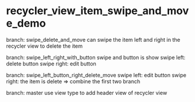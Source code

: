 # recycler_view_item_swipe_and_move_demo

branch: swipe_delete_and_move
  can swipe the item left and right in the recycler view to delete the item
  
branch: swipe_left_right_with_button
  swipe and button is show
    swipe left: delete button
    swipe right: edit button
  
branch: swipe_left_button_right_delete_move
    swipe left: edit button
    swipe right: the item is delete
    => combine the first two branch
    
branch: master
  use view type to add header view of recycler view
